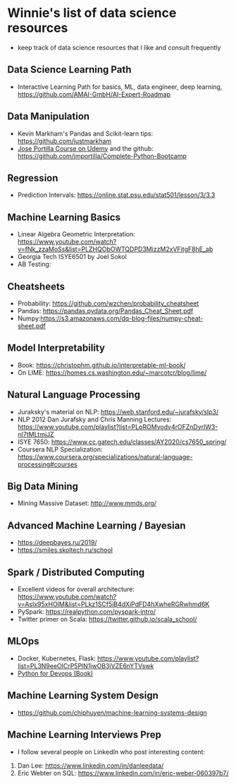 # Winnie's list of data science resources
- keep track of data science resources that I like and consult frequently

## Data Science Learning Path
- Interactive Learning Path for basics, ML, data engineer, deep learning, https://github.com/AMAI-GmbH/AI-Expert-Roadmap

## Data Manipulation
- Kevin Markham's Pandas and Scikit-learn tips: https://github.com/justmarkham
- [Jose Portilla Course on Udemy](https://www.udemy.com/course/complete-python-bootcamp/) and the github: https://github.com/jmportilla/Complete-Python-Bootcamp

## Regression
- Prediction Intervals: https://online.stat.psu.edu/stat501/lesson/3/3.3

## Machine Learning Basics
- Linear Algebra Geometric Interpretation: https://www.youtube.com/watch?v=fNk_zzaMoSs&list=PLZHQObOWTQDPD3MizzM2xVFitgF8hE_ab
- Georgia Tech ISYE6501 by Joel Sokol 
- AB Testing:

## Cheatsheets
- Probability: https://github.com/wzchen/probability_cheatsheet
- Pandas: https://pandas.pydata.org/Pandas_Cheat_Sheet.pdf
- Numpy:https://s3.amazonaws.com/dq-blog-files/numpy-cheat-sheet.pdf

## Model Interpretability
- Book: https://christophm.github.io/interpretable-ml-book/
- On LIME: https://homes.cs.washington.edu/~marcotcr/blog/lime/

## Natural Language Processing
- Juraksky's material on NLP: https://web.stanford.edu/~jurafsky/slp3/ 
- NLP 2012 Dan Jurafsky and Chris Manning Lectures: https://www.youtube.com/playlist?list=PLoROMvodv4rOFZnDyrlW3-nI7tMLtmiJZ
- ISYE 7650: https://www.cc.gatech.edu/classes/AY2020/cs7650_spring/
- Coursera NLP Specialization: https://www.coursera.org/specializations/natural-language-processing#courses

## Big Data Mining
- Mining Massive Dataset: http://www.mmds.org/

## Advanced Machine Learning / Bayesian
- https://deepbayes.ru/2019/
- https://smiles.skoltech.ru/school


## Spark / Distributed Computing
- Excellent videos for overall architecture: https://www.youtube.com/watch?v=AsIx95xHOIM&list=PLkz1SCf5iB4dXiPdFD4hXwheRGRwhmd6K
- PySpark: https://realpython.com/pyspark-intro/
- Twitter primer on Scala: https://twitter.github.io/scala_school/

## MLOps
- Docker, Kubernetes, Flask: https://www.youtube.com/playlist?list=PL3N9eeOlCrP5PlN1jwOB3jVZE6nYTVswk
- [Python for Devops (Book)](https://www.oreilly.com/library/view/python-for-devops/9781492057680/)

## Machine Learning System Design
- https://github.com/chiphuyen/machine-learning-systems-design

## Machine Learning Interviews Prep
- I follow several people on LinkedIn who post interesting content:
1. Dan Lee: https://www.linkedin.com/in/danleedata/
2. Eric Webter on SQL: https://www.linkedin.com/in/eric-weber-060397b7/

